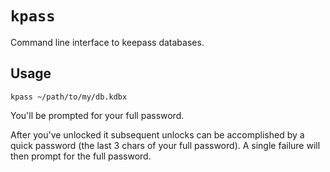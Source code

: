 # `kpass`

Command line interface to keepass databases.

## Usage

```
kpass ~/path/to/my/db.kdbx
```

You'll be prompted for your full password.

After you've unlocked it subsequent unlocks can be accomplished by a quick password (the last 3 chars of your full password). A single failure will then prompt for the full password.
